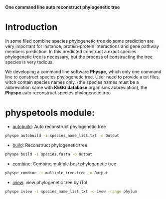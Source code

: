 
**One command line auto reconstruct phylogenetic tree**


# Introduction

In some filed combine species phylogenetic tree do some prediction are very important for instance,
protein-protein interactions and gene pathway members prediction. In this predicted construct a exact species phylogenetic tree
is necessary, but the process of constructing the tree species is very tedious.

We developing a command line software **Physpe**, which only one command line to construct species phylogenetic tree. User need to provide a txt files, witch contain species names only.
(the species names must be a abbreviation same with **KEGG database** organisms abbreviation), the **Physpe** auto reconstruct species phylogenetic tree.




# physpetools module:

* [autobuild](): Auto reconstruct phylogenetic tree

```bash
physpe autobuild -i species_name_list.txt -o Output
```


* [build](): Reconstruct phylogenetic tree

```bash
physpe build -i species.fasta -o Output
```

* [combine](): Combine multiple best phylogenetic tree 

```bash
physpe combine -i multiple_tree.tree -o Output
```


* [iview](): view phylogenetic tree by iTol

```bash
physpe iview -i species_name_list.txt -o ivew -range phylum 
```

